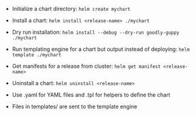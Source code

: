 - Initialize a chart directory: `helm create mychart`

- Install a chart: `helm install <release-name> ./mychart`
- Dry run installation: `helm install --debug --dry-run goodly-guppy ./mychart`

- Run templating engine for a chart but output instead of deploying: `helm template ./mychart`
- Get manifests for a release from cluster: `helm get manifest <release-name>`

- Uninstall a chart: `helm uninstall <release-name>`

- Use .yaml for YAML files and .tpl for helpers to define the chart
- Files in templates/ are sent to the template engine